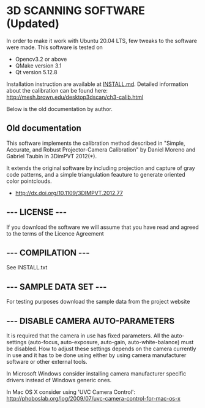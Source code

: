 # 3D SCANNING SOFTWARE (Updated)
In order to make it work with Ubuntu 20.04 LTS, few tweaks to the software were made. This software is tested on
* Opencv3.2 or above 
* QMake version 3.1
* Qt version 5.12.8

Installation instruction are available at [INSTALL.md](./INSTALL.md). Detailed information about the calibration can be found here: http://mesh.brown.edu/desktop3dscan/ch3-calib.html

Below is the old documentation by author.

## Old documentation
This software implements the calibration method described in "Simple, Accurate, and Robust 
Projector-Camera Calibration" by Daniel Moreno and Gabriel Taubin in 3DimPVT 2012(*). 

It extends the original software by including projection and capture of gray code patterns, 
and a simple triangulation feauture to generate oriented color pointclouds.

* http://dx.doi.org/10.1109/3DIMPVT.2012.77


## --- LICENSE ---

If you download the software we will assume that you have read and agreed to the terms of
the Licence Agreement


## --- COMPILATION ---

See INSTALL.txt


## --- SAMPLE DATA SET ---

For testing purposes download the sample data from the project website


## --- DISABLE CAMERA AUTO-PARAMETERS

It is required that the camera in use has fixed parameters. All the auto-settings (auto-focus,
auto-exposure, auto-gain, auto-white-balance) must be disabled. How to adjust these settings
depends on the camera currently in use and it has to be done using either by using 
camera manufacturer software or other external tools.

In Microsoft Windows consider installing camera manufacturer specific drivers instead 
of Windows generic ones.

In Mac OS X consider using 'UVC Camera Control':
 http://phoboslab.org/log/2009/07/uvc-camera-control-for-mac-os-x

